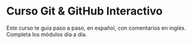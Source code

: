 # Curso Git & GitHub Interactivo

Este curso te guía paso a paso, en español, con comentarios en inglés.
Completa los módulos día a día.

